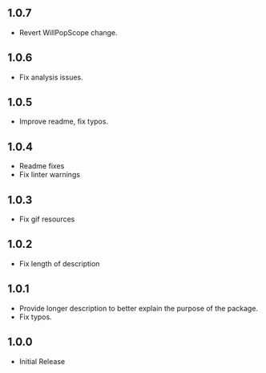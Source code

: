 ## 1.0.7

* Revert WillPopScope change.

## 1.0.6

* Fix analysis issues.

## 1.0.5

* Improve readme, fix typos.

## 1.0.4

* Readme fixes
* Fix linter warnings

## 1.0.3

* Fix gif resources

## 1.0.2

* Fix length of description

## 1.0.1

* Provide longer description to better explain the purpose of the package.
* Fix typos.

## 1.0.0

* Initial Release
